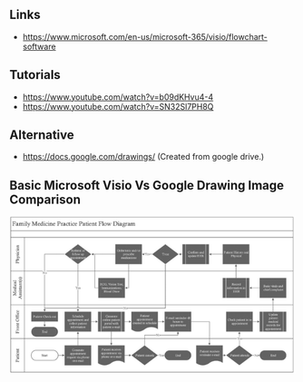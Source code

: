 ## Links
- https://www.microsoft.com/en-us/microsoft-365/visio/flowchart-software

## Tutorials
- https://www.youtube.com/watch?v=b09dKHvu4-4
- https://www.youtube.com/watch?v=SN32Sl7PH8Q

## Alternative
- https://docs.google.com/drawings/ (Created from google drive.)

## Basic Microsoft Visio Vs Google Drawing Image Comparison
![Microsoft Visio](https://github.com/JordiIctech/Guidelines-and-Tutorials/blob/main/Images/microsoft%20visio.png?raw=true)
